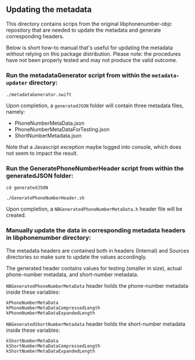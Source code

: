 ## Updating the metadata

This directory contains scrips from the original libphonenumber-objc repository that are needed to update the metadata and generate corresponding headers.

Below is short how-to manual that's useful for updating the metadata without relying on this package distribution. Please note: the procedures have not been properly tested and may not produce the valid outcome.


###  Run the metadataGenerator script from within the `metadata-updater` directory:

```
./metadataGenerator.swift
```

Upon completion, a `generatedJSON` folder will contain three metadata files, namely:

- PhoneNumberMetaData.json
- PhoneNumberMetaDataForTesting.json
- ShortNumberMetadata.json

Note that a Javascript exception maybe logged into console, which does not seem to impact the result.


### Run the GeneratePhoneNumberHeader script from within the generatedJSON folder:

```
cd generatedJSON
```
```
./GeneratePhoneNumberHeader.sh
```

Upon completion, a `NBGeneratedPhoneNumberMetaData.h` header file will be created.


### Manually update the data in corresponding metadata headers in libphonenumber directory:

The metadata headers are contained both in headers (Internal) and Sources directories so make sure to update the values accordingly.

The generated header contains values for testing (smaller in size), actual phone-number metadata, and short-number metadata. 

```NBGeneratedPhoneNumberMetaData``` header holds the phone-number metadata inside these variables:

```
kPhoneNumberMetaData
kPhoneNumberMetaDataCompressedLength
kPhoneNumberMetaDataExpandedLength
```

```NBGeneratedShortNumberMetadata``` header holds the short-number metadata inside these variables:

```
kShortNumberMetaData
kShortNumberMetaDataCompressedLength
kShortNumberMetaDataExpandedLength
```
